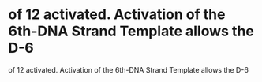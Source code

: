 # of 12 activated. Activation of the 6th-DNA Strand Template allows the D-6

of 12 activated. Activation of the 6th-DNA Strand Template allows the D-6